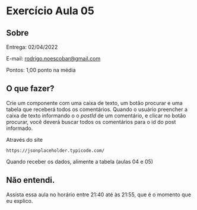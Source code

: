 # Exercício Aula 05

## Sobre
Entrega: 02/04/2022

E-mail: rodrigo.noescobar@gmail.com

Pontos: 1,00 ponto na média

## O que fazer?

Crie um componente com uma caixa de texto, um botão procurar e uma tabela que receberá todos os comentários.
Quando o usuário preencher a caixa de texto informando o o *postId* de um comentário, e clicar no botão procurar, você deverá buscar todos os comentários para o id do post informado.

Através do site 
```
https://jsonplaceholder.typicode.com/ 
```

Quando receber os dados, alimente a tabela (aulas 04 e 05)

## Não entendi.

Assista essa aula no horário entre 21:40 até às 21:55, que é o momento que eu explico.
